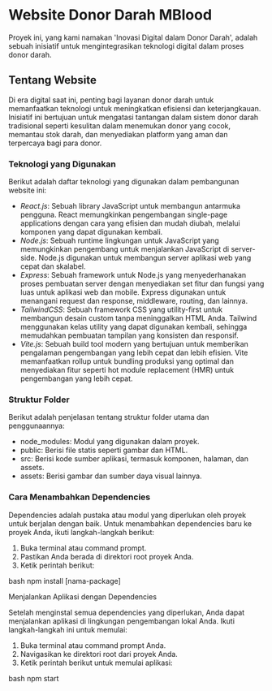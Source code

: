 # Website Donor Darah MBlood

Proyek ini, yang kami namakan 'Inovasi Digital dalam Donor Darah', adalah sebuah inisiatif untuk mengintegrasikan teknologi digital dalam proses donor darah.

## Tentang Website

Di era digital saat ini, penting bagi layanan donor darah untuk memanfaatkan teknologi untuk meningkatkan efisiensi dan keterjangkauan. Inisiatif ini bertujuan untuk mengatasi tantangan dalam sistem donor darah tradisional seperti kesulitan dalam menemukan donor yang cocok, memantau stok darah, dan menyediakan platform yang aman dan terpercaya bagi para donor.

### Teknologi yang Digunakan

Berikut adalah daftar teknologi yang digunakan dalam pembangunan website ini:

- *React.js*: Sebuah library JavaScript untuk membangun antarmuka pengguna. React memungkinkan pengembangan single-page applications dengan cara yang efisien dan mudah diubah, melalui komponen yang dapat digunakan kembali.
- *Node.js*: Sebuah runtime lingkungan untuk JavaScript yang memungkinkan pengembang untuk menjalankan JavaScript di server-side. Node.js digunakan untuk membangun server aplikasi web yang cepat dan skalabel.
- *Express*: Sebuah framework untuk Node.js yang menyederhanakan proses pembuatan server dengan menyediakan set fitur dan fungsi yang luas untuk aplikasi web dan mobile. Express digunakan untuk menangani request dan response, middleware, routing, dan lainnya.
- *TailwindCSS*: Sebuah framework CSS yang utility-first untuk membangun desain custom tanpa meninggalkan HTML Anda. Tailwind menggunakan kelas utility yang dapat digunakan kembali, sehingga memudahkan pembuatan tampilan yang konsisten dan responsif.
- *Vite.js*: Sebuah build tool modern yang bertujuan untuk memberikan pengalaman pengembangan yang lebih cepat dan lebih efisien. Vite memanfaatkan rollup untuk bundling produksi yang optimal dan menyediakan fitur seperti hot module replacement (HMR) untuk pengembangan yang lebih cepat.

### Struktur Folder

Berikut adalah penjelasan tentang struktur folder utama dan penggunaannya:

- node_modules: Modul yang digunakan dalam proyek.
- public: Berisi file statis seperti gambar dan HTML.
- src: Berisi kode sumber aplikasi, termasuk komponen, halaman, dan assets.
- assets: Berisi gambar dan sumber daya visual lainnya.

### Cara Menambahkan Dependencies

Dependencies adalah pustaka atau modul yang diperlukan oleh proyek untuk berjalan dengan baik. Untuk menambahkan dependencies baru ke proyek Anda, ikuti langkah-langkah berikut:

1. Buka terminal atau command prompt.
2. Pastikan Anda berada di direktori root proyek Anda.
3. Ketik perintah berikut:

bash
npm install [nama-package]

Menjalankan Aplikasi dengan Dependencies

Setelah menginstal semua dependencies yang diperlukan, Anda dapat menjalankan aplikasi di lingkungan pengembangan lokal Anda. Ikuti langkah-langkah ini untuk memulai:

1. Buka terminal atau command prompt Anda.
2. Navigasikan ke direktori root dari proyek Anda.
3. Ketik perintah berikut untuk memulai aplikasi:

bash
npm start